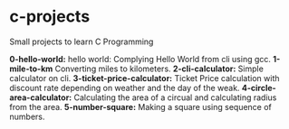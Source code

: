 # c-projects
Small projects to learn C Programming

**0-hello-world:** hello world: Complying Hello World from cli using gcc.
**1-mile-to-km** Converting miles to kilometers.
**2-cli-calculator:** Simple calculator on cli.
**3-ticket-price-calculator:** Ticket Price calculation with discount rate depending on weather and the day of the weak.
**4-circle-area-calculator:** Calculating the area of a circual and calculating radius from the area.
**5-number-square:** Making a square using sequence of numbers.
